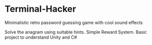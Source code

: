 # Terminal-Hacker
Minimalistic retro password guessing game with cool sound effects

Solve the anagram using suitable hints. Simple Reward System. Basic project to understand Unity and C#
